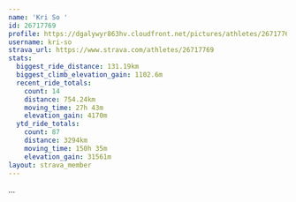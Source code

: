 ```yaml
---
name: 'Kri So '
id: 26717769
profile: https://dgalywyr863hv.cloudfront.net/pictures/athletes/26717769/7761026/14/large.jpg
username: kri-so
strava_url: https://www.strava.com/athletes/26717769
stats:
  biggest_ride_distance: 131.19km
  biggest_climb_elevation_gain: 1102.6m
  recent_ride_totals:
    count: 14
    distance: 754.24km
    moving_time: 27h 43m
    elevation_gain: 4170m
  ytd_ride_totals:
    count: 87
    distance: 3294km
    moving_time: 150h 35m
    elevation_gain: 31561m
layout: strava_member
--- 
```

...
